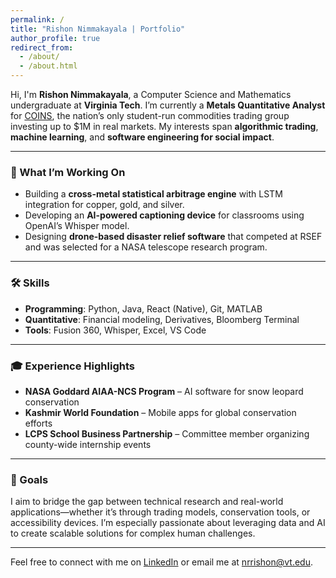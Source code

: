 ```yaml
---
permalink: /
title: "Rishon Nimmakayala | Portfolio"
author_profile: true
redirect_from:
  - /about/
  - /about.html
---
```


Hi, I'm **Rishon Nimmakayala**, a Computer Science and Mathematics undergraduate at **Virginia Tech**. I’m currently a **Metals Quantitative Analyst** for [COINS](https://www.coinsatvt.com/), the nation’s only student-run commodities trading group investing up to $1M in real markets. My interests span **algorithmic trading**, **machine learning**, and **software engineering for social impact**.

---

### 🔬 What I’m Working On

- Building a **cross-metal statistical arbitrage engine** with LSTM integration for copper, gold, and silver.
- Developing an **AI-powered captioning device** for classrooms using OpenAI’s Whisper model.
- Designing **drone-based disaster relief software** that competed at RSEF and was selected for a NASA telescope research program.

---

### 🛠 Skills

- **Programming**: Python, Java, React (Native), Git, MATLAB  
- **Quantitative**: Financial modeling, Derivatives, Bloomberg Terminal  
- **Tools**: Fusion 360, Whisper, Excel, VS Code  

---

### 🎓 Experience Highlights

- **NASA Goddard AIAA-NCS Program** – AI software for snow leopard conservation  
- **Kashmir World Foundation** – Mobile apps for global conservation efforts  
- **LCPS School Business Partnership** – Committee member organizing county-wide internship events  

---

### 🎯 Goals

I aim to bridge the gap between technical research and real-world applications—whether it’s through trading models, conservation tools, or accessibility devices. I’m especially passionate about leveraging data and AI to create scalable solutions for complex human challenges.

---

Feel free to connect with me on [LinkedIn](https://www.linkedin.com/in/rishon-nimmakayala) or email me at [nrrishon@vt.edu](mailto:nrrishon@vt.edu).
